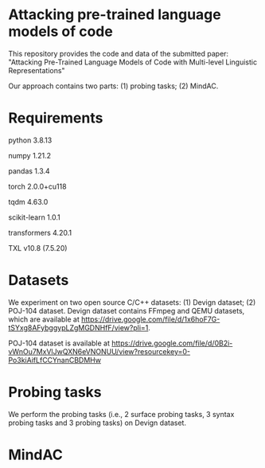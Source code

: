 # Attacking pre-trained language models of code
This repository provides the code and data of the submitted paper: "Attacking Pre-Trained Language Models of Code with Multi-level Linguistic Representations"

Our approach contains two parts: (1) probing tasks; (2) MindAC.

# Requirements
python                    3.8.13

numpy                     1.21.2

pandas                    1.3.4

torch                     2.0.0+cu118

tqdm                      4.63.0

scikit-learn              1.0.1

transformers              4.20.1

TXL                       v10.8 (7.5.20) 

# Datasets
We experiment on two open source C/C++ datasets: (1) Devign dataset; (2) POJ-104 dataset.
Devign dataset contains FFmpeg and QEMU datasets, which are available at https://drive.google.com/file/d/1x6hoF7G-tSYxg8AFybggypLZgMGDNHfF/view?pli=1.

POJ-104 dataset is available at https://drive.google.com/file/d/0B2i-vWnOu7MxVlJwQXN6eVNONUU/view?resourcekey=0-Po3kiAifLfCCYnanCBDMHw

# Probing tasks
We perform the probing tasks (i.e., 2 surface probing tasks, 3 syntax probing tasks and 3 probing tasks) on Devign dataset.




# MindAC
